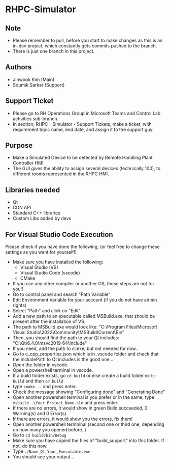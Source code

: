 # RHPC-Simulator

## Note

- Please remember to pull, before you start to make changes as this is an in-dev project, which constantly gets commits pushed to the branch.
- There is just one branch in this project.

## Authors

- Jinwook Kim (Main)
- Soumik Sarkar (Support)

## Support Ticket

- Please go to RH Operations Group in Microsoft Teams and Control Lab activities sub-branch.
- In section, RHPC - Simulator - Support Tickets, make a ticket, with requirement topic name, end date, and assign it to the support guy.

## Purpose

- Make a Simulated Device to be detected by Remote Handling Plant Controller HMI
- The GUI gives the ability to assign several devices (technically 100), to different rooms represented in the RHPC HMI.


## Libraries needed

- Qt
- CDN API
- Standard C++ libraries
- Custom Libs added by devs

## For Visual Studio Code Execution

Please check if you have done the following, (or feel free to change these settings as you want for yourself!)

- Make sure you have installed the following: 
    - Visual Studio (VS)
    - Visual Studio Code (vscode) 
    - CMake
- If you use any other compiler or another OS, these steps are not for you!!
- Go to control panel and search "Path Variable"
- Edit Environment Variable for your account (if you do not have admin rights)
- Select "Path" and click on "Edit".
- Add a new path to an executable called MSBuild.exe, that should be present after the installation of VS.
- The path to MSBuild.exe would look like: "C:\Program Files\Microsoft Visual Studio\2022\Community\MSBuild\Current\Bin"
- Then, you should find the path to your Qt includes: "C:\Qt\6.4.0\msvc2019_64\include"
- If you need, add the path to cl.exe, but not needed for now..
- Go to c_cpp_properties.json which is in .vscode folder and check that the includePath to Qt includes is the good one...
- Open the folder in vscode.
- Open a powershell terminal in vscode.
- If a build folder exists, go `cd build` or else create a build folder `mkdir build` and then `cd build`
- type `cmake ..` and press enter.
- Check the message showing "Configuring done" and "Generating Done"
- Open another powershell terminal is you prefer or in the same, type `msbuild .\Your_Project_Name.sln` and press enter.
- If there are no errors, it would show in green Build succeeded, 0 Warning(s) and 0 Error(s).
- If there are errors, it would show you the errors, fix them!
- Open another powershell termninal (second one or third one, depending on how many you opened before..)
- Go to `cd build/bin/Debug`
- Make sure you have copied the files of "build_support" into this folder. If not, do this now!
- Type `./Name_Of_Your_Executable.exe`
- You should see your output...